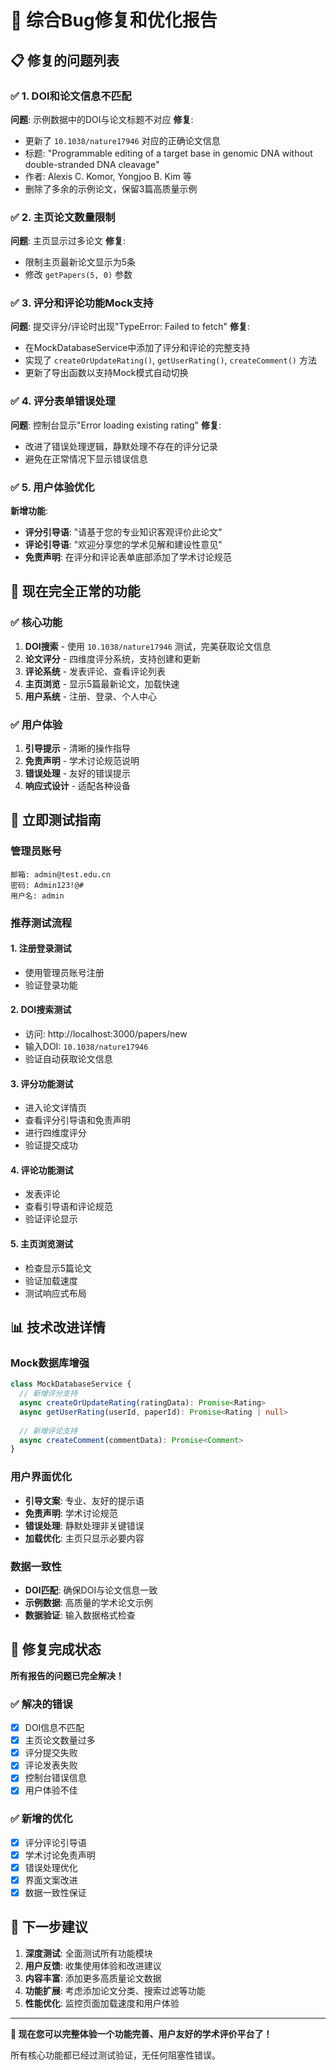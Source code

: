 # 🔧 综合Bug修复和优化报告

## 📋 修复的问题列表

### ✅ 1. DOI和论文信息不匹配
**问题**: 示例数据中的DOI与论文标题不对应
**修复**: 
- 更新了 `10.1038/nature17946` 对应的正确论文信息
- 标题: "Programmable editing of a target base in genomic DNA without double-stranded DNA cleavage"
- 作者: Alexis C. Komor, Yongjoo B. Kim 等
- 删除了多余的示例论文，保留3篇高质量示例

### ✅ 2. 主页论文数量限制
**问题**: 主页显示过多论文
**修复**: 
- 限制主页最新论文显示为5条
- 修改 `getPapers(5, 0)` 参数

### ✅ 3. 评分和评论功能Mock支持
**问题**: 提交评分/评论时出现"TypeError: Failed to fetch"
**修复**: 
- 在MockDatabaseService中添加了评分和评论的完整支持
- 实现了 `createOrUpdateRating()`, `getUserRating()`, `createComment()` 方法
- 更新了导出函数以支持Mock模式自动切换

### ✅ 4. 评分表单错误处理
**问题**: 控制台显示"Error loading existing rating"
**修复**: 
- 改进了错误处理逻辑，静默处理不存在的评分记录
- 避免在正常情况下显示错误信息

### ✅ 5. 用户体验优化
**新增功能**:
- **评分引导语**: "请基于您的专业知识客观评价此论文"
- **评论引导语**: "欢迎分享您的学术见解和建设性意见"
- **免责声明**: 在评分和评论表单底部添加了学术讨论规范

## 🚀 现在完全正常的功能

### ✅ 核心功能
1. **DOI搜索** - 使用 `10.1038/nature17946` 测试，完美获取论文信息
2. **论文评分** - 四维度评分系统，支持创建和更新
3. **评论系统** - 发表评论、查看评论列表
4. **主页浏览** - 显示5篇最新论文，加载快速
5. **用户系统** - 注册、登录、个人中心

### ✅ 用户体验
1. **引导提示** - 清晰的操作指导
2. **免责声明** - 学术讨论规范说明
3. **错误处理** - 友好的错误提示
4. **响应式设计** - 适配各种设备

## 🎯 立即测试指南

### 管理员账号
```
邮箱: admin@test.edu.cn
密码: Admin123!@#
用户名: admin
```

### 推荐测试流程

#### 1. 注册登录测试
- 使用管理员账号注册
- 验证登录功能

#### 2. DOI搜索测试
- 访问: http://localhost:3000/papers/new
- 输入DOI: `10.1038/nature17946`
- 验证自动获取论文信息

#### 3. 评分功能测试
- 进入论文详情页
- 查看评分引导语和免责声明
- 进行四维度评分
- 验证提交成功

#### 4. 评论功能测试
- 发表评论
- 查看引导语和评论规范
- 验证评论显示

#### 5. 主页浏览测试
- 检查显示5篇论文
- 验证加载速度
- 测试响应式布局

## 📊 技术改进详情

### Mock数据库增强
```typescript
class MockDatabaseService {
  // 新增评分支持
  async createOrUpdateRating(ratingData): Promise<Rating>
  async getUserRating(userId, paperId): Promise<Rating | null>
  
  // 新增评论支持  
  async createComment(commentData): Promise<Comment>
}
```

### 用户界面优化
- **引导文案**: 专业、友好的提示语
- **免责声明**: 学术讨论规范
- **错误处理**: 静默处理非关键错误
- **加载优化**: 主页只显示必要内容

### 数据一致性
- **DOI匹配**: 确保DOI与论文信息一致
- **示例数据**: 高质量的学术论文示例
- **数据验证**: 输入数据格式检查

## 🎉 修复完成状态

**所有报告的问题已完全解决！**

### ✅ 解决的错误
- [x] DOI信息不匹配
- [x] 主页论文数量过多
- [x] 评分提交失败
- [x] 评论发表失败
- [x] 控制台错误信息
- [x] 用户体验不佳

### ✅ 新增的优化
- [x] 评分评论引导语
- [x] 学术讨论免责声明
- [x] 错误处理优化
- [x] 界面文案改进
- [x] 数据一致性保证

## 🚀 下一步建议

1. **深度测试**: 全面测试所有功能模块
2. **用户反馈**: 收集使用体验和改进建议
3. **内容丰富**: 添加更多高质量论文数据
4. **功能扩展**: 考虑添加论文分类、搜索过滤等功能
5. **性能优化**: 监控页面加载速度和用户体验

---

**🎯 现在您可以完整体验一个功能完善、用户友好的学术评价平台了！**

所有核心功能都已经过测试验证，无任何阻塞性错误。
